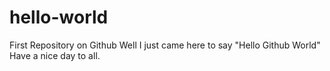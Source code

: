 # hello-world
First Repository on Github
Well I just came here to say "Hello Github World"
Have a nice day to all.
